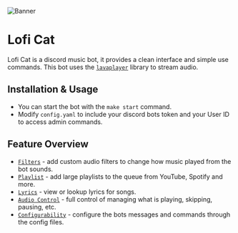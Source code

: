![](https://i.imgur.com/y9RqMmE.png "Banner")

# Lofi Cat 
Lofi Cat is a discord music bot, it provides a clean interface and simple use commands.
This bot uses the [`lavaplayer`](https://github.com/sedmelluq/lavaplayer) library to stream audio.

## Installation & Usage
- You can start the bot with the `make start` command.
- Modify `config.yaml` to include your discord bots token and your User ID to access admin commands.

## Feature Overview
* [`Filters`]() - add custom audio filters to change how music played from the bot sounds.
* [`Playlist`]() - add large playlists to the queue from YouTube, Spotify and more.
* [`Lyrics`]() - view or lookup lyrics for songs.
* [`Audio Control`]() - full control of managing what is playing, skipping, pausing, etc.
* [`Configurability`]() - configure the bots messages and commands through the config files.
